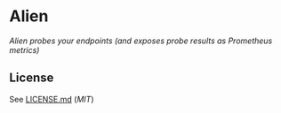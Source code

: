 # Alien

*Alien probes your endpoints (and exposes probe results as Prometheus metrics)*

## License

See [LICENSE.md](LICENSE.md) (*MIT*)